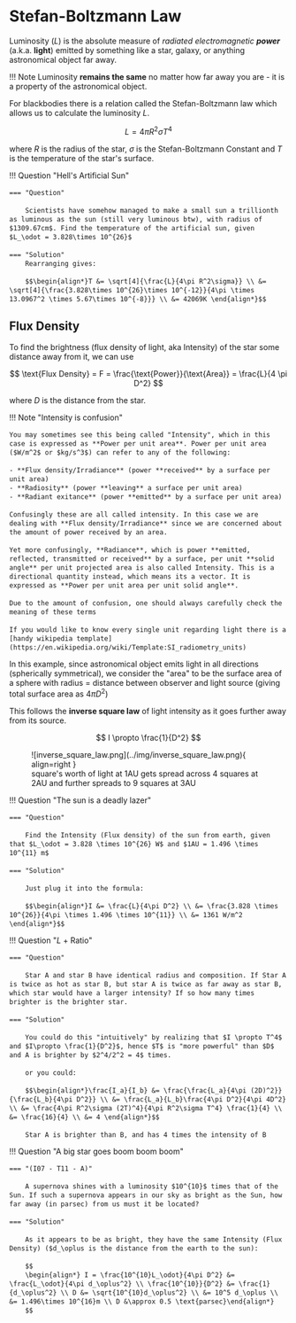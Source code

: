 # Stefan-Boltzmann Law

Luminosity ($L$) is the absolute measure of _radiated electromagnetic **power**_ (a.k.a. **light**) emitted by something like a star, galaxy, or anything astronomical object far away.

!!! Note
Luminosity **remains the same** no matter how far away you are - it is a property of the astronomical object.

For blackbodies there is a relation called the Stefan-Boltzmann law which allows us to calculate the luminosity $L$.

$$
L = 4 \pi R^2 \sigma T^4
$$

where $R$ is the radius of the star, $\sigma$ is the Stefan-Boltzmann Constant and $T$ is the temperature of the star's surface.

!!! Question "Hell's Artificial Sun"

    === "Question"

        Scientists have somehow managed to make a small sun a trillionth as luminous as the sun (still very luminous btw), with radius of $1309.67cm$. Find the temperature of the artificial sun, given $L_\odot = 3.828\times 10^{26}$

    === "Solution"
        Rearranging gives:

        $$\begin{align*}T &= \sqrt[4]{\frac{L}{4\pi R^2\sigma}} \\ &= \sqrt[4]{\frac{3.828\times 10^{26}\times 10^{-12}}{4\pi \times 13.0967^2 \times 5.67\times 10^{-8}}} \\ &= 42069K \end{align*}$$

## Flux Density

To find the brightness (flux density of light, aka Intensity) of the star some distance away from it, we can use

$$
\text{Flux Density} = F = \frac{\text{Power}}{\text{Area}} = \frac{L}{4 \pi D^2}
$$

where $D$ is the distance from the star.

!!! Note "Intensity is confusion"

    You may sometimes see this being called "Intensity", which in this case is expressed as **Power per unit area**. Power per unit area ($W/m^2$ or $kg/s^3$) can refer to any of the following:

    - **Flux density/Irradiance** (power **received** by a surface per unit area)
    - **Radiosity** (power **leaving** a surface per unit area)
    - **Radiant exitance** (power **emitted** by a surface per unit area)

    Confusingly these are all called intensity. In this case we are dealing with **Flux density/Irradiance** since we are concerned about the amount of power received by an area.

    Yet more confusingly, **Radiance**, which is power **emitted, reflected, transmitted or received** by a surface, per unit **solid angle** per unit projected area is also called Intensity. This is a directional quantity instead, which means its a vector. It is expressed as **Power per unit area per unit solid angle**.

    Due to the amount of confusion, one should always carefully check the meaning of these terms

    If you would like to know every single unit regarding light there is a [handy wikipedia template](https://en.wikipedia.org/wiki/Template:SI_radiometry_units)

In this example, since astronomical object emits light in all directions (spherically symmetrical), we consider the "area" to be the surface area of a sphere with radius = distance between observer and light source (giving total surface area as $4\pi D^2$)

This follows the **inverse square law** of light intensity as it goes further away from its source.

$$
I \propto \frac{1}{D^2}
$$

<figure markdown>
  ![inverse_square_law.png](../img/inverse_square_law.png){ align=right }
  <figcaption>square's worth of light at 1AU gets spread across 4 squares at 2AU and further spreads to 9 squares at 3AU</figcaption>
</figure>

!!! Question "The sun is a deadly lazer"

    === "Question"

        Find the Intensity (Flux density) of the sun from earth, given that $L_\odot = 3.828 \times 10^{26} W$ and $1AU = 1.496 \times 10^{11} m$

    === "Solution"

        Just plug it into the formula:

        $$\begin{align*}I &= \frac{L}{4\pi D^2} \\ &= \frac{3.828 \times 10^{26}}{4\pi \times 1.496 \times 10^{11}} \\ &= 1361 W/m^2 \end{align*}$$

!!! Question "$L$ + Ratio"

    === "Question"

        Star A and star B have identical radius and composition. If Star A is twice as hot as star B, but star A is twice as far away as star B, which star would have a larger intensity? If so how many times brighter is the brighter star.

    === "Solution"

        You could do this "intuitively" by realizing that $I \propto T^4$ and $I\propto \frac{1}{D^2}$, hence $T$ is "more powerful" than $D$ and A is brighter by $2^4/2^2 = 4$ times.

        or you could:

        $$\begin{align*}\frac{I_a}{I_b} &= \frac{\frac{L_a}{4\pi (2D)^2}}{\frac{L_b}{4\pi D^2}} \\ &= \frac{L_a}{L_b}\frac{4\pi D^2}{4\pi 4D^2} \\ &= \frac{4\pi R^2\sigma (2T)^4}{4\pi R^2\sigma T^4} \frac{1}{4} \\ &= \frac{16}{4} \\ &= 4 \end{align*}$$

        Star A is brighter than B, and has 4 times the intensity of B

!!! Question "A big star goes boom boom boom"

    === "(I07 - T11 - A)"

        A supernova shines with a luminosity $10^{10}$ times that of the Sun. If such a supernova appears in our sky as bright as the Sun, how far away (in parsec) from us must it be located?

    === "Solution"

        As it appears to be as bright, they have the same Intensity (Flux Density) ($d_\oplus is the distance from the earth to the sun):

        $$
        \begin{align*} I = \frac{10^{10}L_\odot}{4\pi D^2} &= \frac{L_\odot}{4\pi d_\oplus^2} \\ \frac{10^{10}}{D^2} &= \frac{1}{d_\oplus^2} \\ D &= \sqrt{10^{10}d_\oplus^2} \\ &= 10^5 d_\oplus \\ &= 1.496\times 10^{16}m \\ D &\approx 0.5 \text{parsec}\end{align*}
        $$
